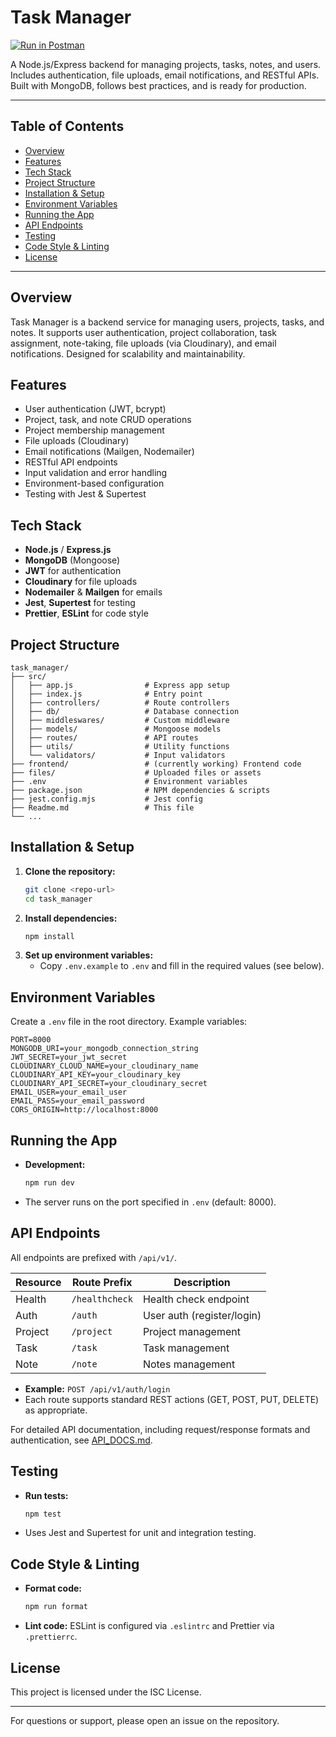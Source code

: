 # Task Manager

[![Run in Postman](https://run.pstmn.io/button.svg)](https://.postman.co/workspace/My-Workspace~8e34ee0b-2a3b-4de6-82f5-3528760f0bd7/collection/40785574-579929ee-8591-455d-854a-daa680c4e898?action=share&creator=40785574)

A Node.js/Express backend for managing projects, tasks, notes, and users. Includes authentication, file uploads, email notifications, and RESTful APIs. Built with MongoDB, follows best practices, and is ready for production.

---

## Table of Contents
- [Overview](#overview)
- [Features](#features)
- [Tech Stack](#tech-stack)
- [Project Structure](#project-structure)
- [Installation & Setup](#installation--setup)
- [Environment Variables](#environment-variables)
- [Running the App](#running-the-app)
- [API Endpoints](#api-endpoints)
- [Testing](#testing)
- [Code Style & Linting](#code-style--linting)
- [License](#license)

---

## Overview

Task Manager is a backend service for managing users, projects, tasks, and notes. It supports user authentication, project collaboration, task assignment, note-taking, file uploads (via Cloudinary), and email notifications. Designed for scalability and maintainability.

## Features
- User authentication (JWT, bcrypt)
- Project, task, and note CRUD operations
- Project membership management
- File uploads (Cloudinary)
- Email notifications (Mailgen, Nodemailer)
- RESTful API endpoints
- Input validation and error handling
- Environment-based configuration
- Testing with Jest & Supertest

## Tech Stack
- **Node.js** / **Express.js**
- **MongoDB** (Mongoose)
- **JWT** for authentication
- **Cloudinary** for file uploads
- **Nodemailer** & **Mailgen** for emails
- **Jest**, **Supertest** for testing
- **Prettier**, **ESLint** for code style

## Project Structure
```
task_manager/
├── src/
│   ├── app.js                # Express app setup
│   ├── index.js              # Entry point
│   ├── controllers/          # Route controllers
│   ├── db/                   # Database connection
│   ├── middleswares/         # Custom middleware
│   ├── models/               # Mongoose models
│   ├── routes/               # API routes
│   ├── utils/                # Utility functions
│   └── validators/           # Input validators
├── frontend/                 # (currently working) Frontend code
├── files/                    # Uploaded files or assets
├── .env                      # Environment variables
├── package.json              # NPM dependencies & scripts
├── jest.config.mjs           # Jest config
├── Readme.md                 # This file
└── ...
```

## Installation & Setup
1. **Clone the repository:**
   ```bash
   git clone <repo-url>
   cd task_manager
   ```
2. **Install dependencies:**
   ```bash
   npm install
   ```
3. **Set up environment variables:**
   - Copy `.env.example` to `.env` and fill in the required values (see below).

## Environment Variables
Create a `.env` file in the root directory. Example variables:
```
PORT=8000
MONGODB_URI=your_mongodb_connection_string
JWT_SECRET=your_jwt_secret
CLOUDINARY_CLOUD_NAME=your_cloudinary_name
CLOUDINARY_API_KEY=your_cloudinary_key
CLOUDINARY_API_SECRET=your_cloudinary_secret
EMAIL_USER=your_email_user
EMAIL_PASS=your_email_password
CORS_ORIGIN=http://localhost:8000
```

## Running the App
- **Development:**
  ```bash
  npm run dev
  ```
- The server runs on the port specified in `.env` (default: 8000).

## API Endpoints
All endpoints are prefixed with `/api/v1/`.

| Resource   | Route Prefix          | Description               |
|------------|----------------------|---------------------------|
| Health     | `/healthcheck`        | Health check endpoint     |
| Auth       | `/auth`               | User auth (register/login)|
| Project    | `/project`            | Project management        |
| Task       | `/task`               | Task management           |
| Note       | `/note`               | Notes management          |

- **Example:** `POST /api/v1/auth/login`
- Each route supports standard REST actions (GET, POST, PUT, DELETE) as appropriate.

For detailed API documentation, including request/response formats and authentication, see [API_DOCS.md](./API_DOCS.md).

## Testing
- **Run tests:**
  ```bash
  npm test
  ```
- Uses Jest and Supertest for unit and integration testing.

## Code Style & Linting
- **Format code:**
  ```bash
  npm run format
  ```
- **Lint code:**
  ESLint is configured via `.eslintrc` and Prettier via `.prettierrc`.

## License
This project is licensed under the ISC License.

---

For questions or support, please open an issue on the repository.
